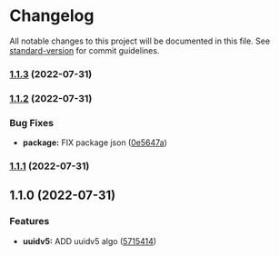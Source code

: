 # Changelog

All notable changes to this project will be documented in this file. See [standard-version](https://github.com/conventional-changelog/standard-version) for commit guidelines.

### [1.1.3](https://github.com/stephen-shopopop/uuidv5/compare/v1.1.2...v1.1.3) (2022-07-31)

### [1.1.2](https://github.com/stephen-shopopop/uuidv5/compare/v1.1.1...v1.1.2) (2022-07-31)


### Bug Fixes

* **package:** FIX package json ([0e5647a](https://github.com/stephen-shopopop/uuidv5/commit/0e5647a311c3f2aa440a73cfd9604669397059ab))

### [1.1.1](https://github.com/stephen-shopopop/uuidv5/compare/v1.1.0...v1.1.1) (2022-07-31)

## 1.1.0 (2022-07-31)


### Features

* **uuidv5:** ADD uuidv5 algo ([5715414](https://github.com/stephen-shopopop/uuidv5/commit/57154146be063bc28f1f3a501ed8323580d90d09))
